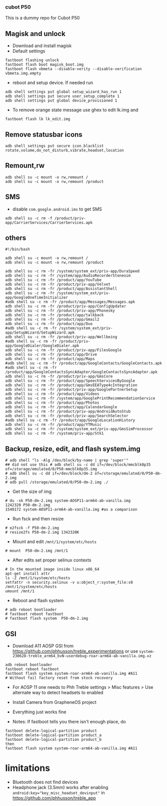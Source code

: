 ### cubot P50

This is a  dummy repo for Cubot P50

## Magisk and unlock

- Download and install magisk
- Default settings

```
fastboot flashing unlock
fastboot flash boot magisk_boot.img
fastboot flash vbmeta --disable-verity --disable-verification vbmeta.img.empty
```

- reboot and setup device. If needed run

```
adb shell settings put global setup_wizard_has_run 1
adb shell settings put secure user_setup_complete 1
adb shell settings put global device_provisioned 1
```

- To remove orange state message use ghex to edit lk.img and

```
fastboot flash lk lk_edit.img
```

## Remove statusbar icons

```
adb shell settings put secure icon_blacklist rotate,volume,do_not_disturb,vibrate,headset,location
```

## Remount,rw

```
adb shell su -c mount -o rw,remount /
adb shell su -c mount -o rw,remount /product
```

## SMS
- disable `com.google.android.ims` to get SMS

```
adb shell su -c rm -f /product/priv-app/CarrierServices/CarrierServices.apk
```

## others

```
#!/bin/bash

adb shell su -c mount -o rw,remount /
adb shell su -c mount -o rw,remount /product

adb shell su -c rm -fr /system/system_ext/priv-app/DuraSpeed
adb shell su -c rm -fr /system/app/AudioRecorderStoneoim
adb shell su -c rm -fr /product/app/YouTube
adb shell su -c rm -fr /product/priv-app/Velvet
adb shell su -c rm -fr /product/app/AssistantShell
adb shell su -c rm -fr /system/system_ext/priv-app/GoogleOneTimeInitializer
#adb shell su -c rm -fr /product/app/Messages/Messages.apk
adb shell su -c rm -fr /product/priv-app/ConfigUpdater
adb shell su -c rm -fr /product/priv-app/Phonesky
adb shell su -c rm -fr /product/app/talkback
adb shell su -c rm -fr /product/app/Gmail2
adb shell su -c rm -fr /product/app/Duo
#adb shell su -c rm -fr /system/system_ext/priv-app/SetupWizard/SetupWizard.apk
adb shell su -c rm -fr /product/priv-app/Wellbeing
#adb shell su -c rm -fr /product/priv-app/GoogleDialer/GoogleDialer.apk
adb shell su -c rm -fr /product/priv-app/FilesGoogle
adb shell su -c rm -fr /product/app/Drive
adb shell su -c rm -fr /product/app/Maps
#adb shell su -c rm -fr /product/app/GoogleContacts/GoogleContacts.apk
#adb shell su -c rm -fr /product/app/GoogleContactsSyncAdapter/GoogleContactsSyncAdapter.apk
adb shell su -c rm -fr /product/priv-app/GmsCore
adb shell su -c rm -fr /product/app/SpeechServicesByGoogle
adb shell su -c rm -fr /product/app/GmsEEAType4cIntegration
adb shell su -c rm -fr /product/priv-app/GooglePartnerSetup
adb shell su -c rm -fr /product/app/Videos
adb shell su -c rm -fr /system/app/GooglePrintRecommendationService
adb shell su -c rm -fr /product/app/Photos
adb shell su -c rm -fr /product/app/CalendarGoogle
adb shell su -c rm -fr /product/priv-app/AndroidAutoStub
adb shell su -c rm -fr /product/priv-app/SearchSelector
#adb shell su -c rm -fr /product/app/GoogleLocationHistory
adb shell su -c rm -fr /product/app/YTMusic
adb shell su -c rm -fr /system/system_ext/priv-app/GmsSimProcessor
adb shell su -c rm -fr /system/priv-app/Stk1
```

## Backup, resize, edit, and flash system.img

```
# adb shell "ls -Alg /dev/block/by-name | grep 'super'"
## did not use this # adb shell su -c dd if=/dev/block/mmcblk0p35 of=/storage/emulated/0/P50-mmcblk0p35.img
# adb shell su -c dd if=/dev/block/dm-2 of=/storage/emulated/0/P50-dm-2.img
# adb pull /storage/emulated/0/P50-dm-2.img ./
```
- Get the size of img
```
# du -sk P50-dm-2.img system-AOSP11-arm64-ab-vanilla.img 
1242320	P50-dm-2.img
1540172	system-AOSP11-arm64-ab-vanilla.img #as a comparison
```
- Run fsck and then resize
```
# e2fsck -f P50-dm-2.img
# resize2fs P50-dm-2.img 1342320K
```
- Mount and edit `/mnt/1/system/etc/hosts`
```
# mount  P50-dm-2.img /mnt/1
```
- After edits set proper selinux contexts
```
# In the mounted image inside linux x86_64
apt-get install attr
ls -Z /mnt/1/system/etc/hosts
setfattr -n security.selinux -v u:object_r:system_file:s0 /mnt/1/system/etc/hosts
umount /mnt/1
```
- Reboot and flash system
```
# adb reboot bootloader
# fastboot reboot fastboot
# fastboot flash system  P50-dm-2.img
```

## GSI

- Download A11 AOSP GSI from https://github.com/phhusson/treble_experimentations or use `system-230628-treble_arm64_bvN-userdebug-roar-arm64-ab-vanilla.img.xz`

  
```
adb reboot bootloader
fastboot reboot fastboot
fastboot flash system system-roar-arm64-ab-vanilla.img #A11
# Without fail factory reset from stock recovery
```
- For AOSP 11 one needs to Phh Treble settings > Misc features > Use alternate way to detect headsets to enabled
- Install Camera from GrapheneOS project
- Everything just works fine

- Notes: If fastboot tells you there isn't enough place, do

```
fastboot delete-logical-partition product
fastboot delete-logical-partition product_a
fastboot delete-logical-partition product_b
then
fastboot flash system system-roar-arm64-ab-vanilla.img #A11
```


# limitations

- Bluetooth does not find devices
- Headphone jack (3.5mm) works after enabling `android:key="key_misc_headset_devinput"` in https://github.com/phhusson/treble_app
